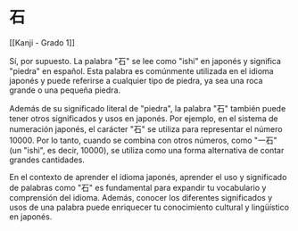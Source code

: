 # 石

[[Kanji - Grado 1]]

Sí, por supuesto. La palabra "石" se lee como "ishi" en japonés y significa "piedra" en español. Esta palabra es comúnmente utilizada en el idioma japonés y puede referirse a cualquier tipo de piedra, ya sea una roca grande o una pequeña piedra.

Además de su significado literal de "piedra", la palabra "石" también puede tener otros significados y usos en japonés. Por ejemplo, en el sistema de numeración japonés, el carácter "石" se utiliza para representar el número 10000. Por lo tanto, cuando se combina con otros números, como "一石" (un "ishi", es decir, 10000), se utiliza como una forma alternativa de contar grandes cantidades.

En el contexto de aprender el idioma japonés, aprender el uso y significado de palabras como "石" es fundamental para expandir tu vocabulario y comprensión del idioma. Además, conocer los diferentes significados y usos de una palabra puede enriquecer tu conocimiento cultural y lingüístico en japonés.
